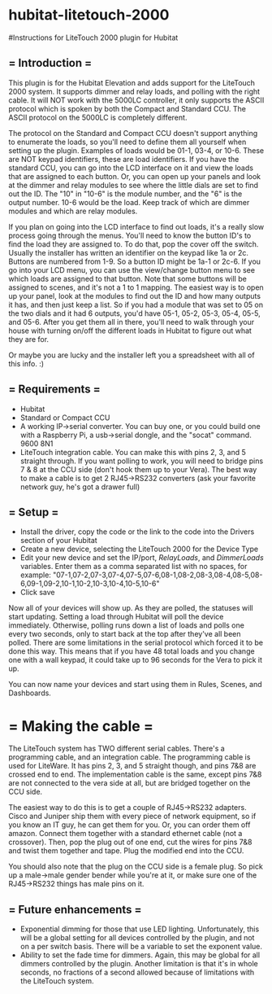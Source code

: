 # hubitat-litetouch-2000

#Instructions for LiteTouch 2000 plugin for Hubitat

## = Introduction =
This plugin is for the Hubitat Elevation and adds support for the LiteTouch 2000 system.  It supports dimmer and relay loads, and polling with the right cable.  It will NOT work with the 5000LC controller, it only supports the ASCII protocol which is spoken by both the Compact and Standard CCU.  The ASCII protocol on the 5000LC is completely different.

The protocol on the Standard and Compact CCU doesn't support anything to enumerate the loads, so you'll need to define them all yourself when setting up the plugin.  Examples of loads would be 01-1, 03-4, or 10-6.  These are NOT keypad identifiers, these are load identifiers.  If you have the standard CCU, you can go into the LCD interface on it and view the loads that are assigned to each button.  Or, you can open up your panels and look at the dimmer and relay modules to see where the little dials are set to find out the ID.  The "10" in "10-6" is the module number, and the "6" is the output number.  10-6 would be the load.  Keep track of which are dimmer modules and which are relay modules.

If you plan on going into the LCD interface to find out loads, it's a really slow process going through the menus.  You'll need to know the button ID's to find the load they are assigned to.  To do that, pop the cover off the switch.  Usually the installer has written an identifier on the keypad like 1a or 2c.  Buttons are numbered from 1-9.  So a button ID might be 1a-1 or 2c-6.  If you go into your LCD menu, you can use the view/change button menu to see which loads are assigned to that button.  Note that some buttons will be assigned to scenes, and it's not a 1 to 1 mapping.  The easiest way is to open up your panel, look at the modules to find out the ID and how many outputs it has, and then just keep a list.  So if you had a module that was set to 05 on the two dials and it had 6 outputs, you'd have 05-1, 05-2, 05-3, 05-4, 05-5, and 05-6.  After you get them all in there, you'll need to walk through your house with turning on/off the different loads in Hubitat to figure out what they are for.  

Or maybe you are lucky and the installer left you a spreadsheet with all of this info.  :)

## = Requirements =
  * Hubitat
  * Standard or Compact CCU
  * A working IP->serial converter.  You can buy one, or you could build one with a Raspberry Pi, a usb->serial dongle, and the "socat" command.  9600 8N1
  * LiteTouch integration cable.  You can make this with pins 2, 3, and 5 straight through.  If you want polling to work, you will need to bridge pins 7 & 8 at the CCU side (don't hook them up to your Vera).  The best way to make a cable is to get 2 RJ45->RS232 converters (ask your favorite network guy, he's got a drawer full)

## = Setup = 
  * Install the driver, copy the code or the link to the code into the Drivers section of your Hubitat
  * Create a new device, selecting the LiteTouch 2000 for the Device Type
  * Edit your new device and set the IP/port, *RelayLoads*, and *DimmerLoads* variables.  Enter them as a comma separated list with no spaces, for example: "07-1,07-2,07-3,07-4,07-5,07-6,08-1,08-2,08-3,08-4,08-5,08-6,09-1,09-2,10-1,10-2,10-3,10-4,10-5,10-6"
  * Click save

Now all of your devices will show up.  As they are polled, the statuses will start updating.  Setting a load through Hubitat will poll the device immediately.  Otherwise, polling runs down a list of loads and polls one every two seconds, only to start back at the top after they've all been polled.  There are some limitations in the serial protocol which forced it to be done this way.  This means that if you have 48 total loads and you change one with a wall keypad, it could take up to 96 seconds for the Vera to pick it up.  

You can now name your devices and start using them in Rules, Scenes, and Dashboards.

# = Making the cable = 
The LiteTouch system has TWO different serial cables.  There's a programming cable, and an integration cable.  The programming cable is used for LiteWare.  It has pins 2, 3, and 5 straight though, and pins 7&8 are crossed end to end.  The implementation cable is the same, except pins 7&8 are not connected to the vera side at all, but are bridged together on the CCU side.

The easiest way to do this is to get a couple of RJ45->RS232 adapters.  Cisco and Juniper ship them with every piece of network equipment, so if you know an IT guy, he can get them for you.  Or, you can order them off amazon.  Connect them together with a standard ethernet cable (not a crossover).  Then, pop the plug out of one end, cut the wires for pins 7&8 and twist them together and tape.  Plug the modified end into the CCU.

You should also note that the plug on the CCU side is a female plug.  So pick up a male->male gender bender while you're at it, or make sure one of the RJ45->RS232 things has male pins on it.

## = Future enhancements = 
  * Exponential dimming for those that use LED lighting.  Unfortunately, this will be a global setting for all devices controlled by the plugin, and not on a per switch basis.  There will be a variable to set the exponent value.  
  * Ability to set the fade time for dimmers.  Again, this may be global for all dimmers controlled by the plugin.  Another limitation is that it's in whole seconds, no fractions of a second allowed because of limitations with the LiteTouch system.
